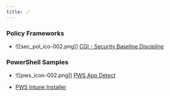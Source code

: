 ```yaml
---
title: 🪄
---
```

### Policy Frameworks <!---![Sec Pol Ico](cus_img/sec_pol_ico-001.png)--->
- ![[sec_pol_ico-002.png]]  [CGI - Security Baseline Discipline](Policy%20Frameworks/CGI%20-%20Security%20Baseline%20Discipline)

### PowerShell Samples
- ![[pws_icon-002.png]]  [PWS App Detect](PowerShell_Public/PWS_Detect_installed_app.md)
*  [PWS Intune Installer](PowerShell_Public/InTune%20Installer%20Script)

<!----### Troubleshooting
 🚧 [Troubleshooting and FAQ](notes/troubleshooting.md)
- 🐛 [Submit an Issue](https://github.com/jackyzha0/quartz/issues)
- 👀 [Discord Community](https://discord.gg/cRFFHYye7t)--->
